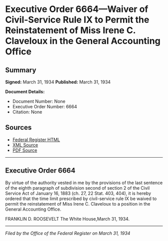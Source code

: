 # Executive Order 6664—Waiver of Civil-Service Rule IX to Permit the Reinstatement of Miss Irene C. Claveloux in the General Accounting Office

## Summary

**Signed:** March 31, 1934
**Published:** March 31, 1934

**Document Details:**
- Document Number: None
- Executive Order Number: 6664
- Citation: None

## Sources
- [Federal Register HTML](https://www.presidency.ucsb.edu/documents/executive-order-6664-waiver-civil-service-rule-ix-permit-the-reinstatement-miss-irene-c)
- [XML Source](None)
- [PDF Source](None)

---

## Executive Order 6664

By virtue of the authority vested in me by the provisions of the last sentence of the eighth paragraph of subdivision second of section 2 of the Civil Service Act of January 16, 1883 (ch. 27, 22 Stat. 403, 404), it is hereby ordered that the time limit prescribed by civil-service rule IX be waived to permit the reinstatement of Miss Irene C. Claveloux to a position in the General Accounting Office.

FRANKLIN D. ROOSEVELT
The White House,March 31, 1934.

---

*Filed by the Office of the Federal Register on March 31, 1934*
